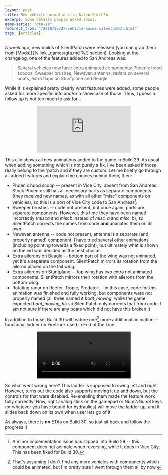 ```yaml
---
layout: post
title: New vehicle animations in SilentPatchSA
excerpt: Some details people asked about.
game-series: "gta-sa"
redirect_from: "/2018/05/27/vehicle-anims-silentpatch.html"
tags: [Articles]
---
```

A week ago, new builds of SilentPatch were released (you can grab them from [Mods]({% link _games/gta.md %}) section). Looking at the changelog, one of the features added to San Andreas was:

> Several vehicles now have extra animated components: Phoenix hood scoops, Sweeper brushes, Newsvan antenna, radars on several boats, extra flaps on Stuntplane and Beagle

While it is explained pretty clearly what features were added, some people asked for more specific info and/or a showcase of those. Thus, I guess a follow up is not too much to ask for...

<div align="center" class="video-container">
<iframe src="https://www.youtube.com/embed/ZLvFfPGG32o" frameborder="0" allowfullscreen></iframe>
</div>

This clip shows all new animations added to the game in Build 29. As usual when adding something which is not purely a fix, I've been asked if those really belong to the 'patch and if they are custom.
Let me briefly go through all added features and explain the choices behind them, then:

- Phoenix hood scoop -- present in Vice City, absent from San Andreas. Stock Phoenix still has all necessary parts as separate components
(they received new names, as with all other "misc" components on vehicles), so this is a port of Vice City code to San Andreas[^1].
- Sweeper brushes -- code not present, but once again, parts are separate components. However, this time they have been named incorrectly (*misca* and *miscb* instead of *misc_a* and *misc_b*),
so SilentPatch corrects the names from code **and** animates them on its own.
- Newsvan antenna -- code not present, antenna is a separate (and properly named) component. I have tried several other animations (including pointing towards a fixed point),
but ultimately what is shown on the vid was decided as the best choice.
- Extra ailerons on Beagle -- bottom part of the wing was not animated, yet it's a separate component. SilentPatch mirrors its rotation from the aileron placed on the tail wing.
- Extra ailerons on Stuntplane -- top wing has two extra not animated components. SilentPatch mirrors their rotation with ailerons from the bottom wing.
- Rotating radar on Reefer, Tropic, Predator -- in this case, code for this animation was finished and fully working, but components were not properly named (all three named it *boat_moving*, while the game expected *boat_moving_hi*) so SilentPatch only corrects that from code.
I am not sure if there are any boats which did not have this broken :)

In addition to those, Build 30 will feature one[^2] more additional animation -- functional ladder on Firetruck used in End of the Line:

<p align="center">
<video preload="auto" autoplay="autoplay" loop="loop" style="max-width: 90%; height: auto;">
  <source src="https://i.imgur.com/sLN1J3E.mp4" type="video/mp4">
</video>
</p>

So what went wrong here? This ladder is supposed to swing left and right. However, turns out the code also supports moving it up and down, but the controls for that were disabled.
Re-enabling them made the feature work fully correctly! Now, right analog stick on the gamepad or Num2/Num8 keys (or whatever you have bound for hydraulics) will move the ladder up,
and it slides back down on its own when user lets go of it.

As always, there is **no** ETAs on Build 30, so just sit back and follow the progress :)

[^1]: A minor implementation issue has slipped into Build 29 -- this component does not animate when reversing, while it does in Vice City. This has been fixed for Build 30.
[^2]: That's assuming I don't find any more vehicles with components which could be animated, but I'm pretty sure I went through them all by now.
